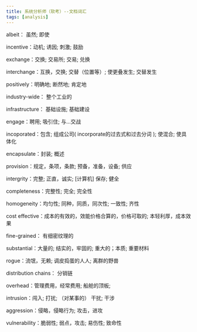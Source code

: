 ```yaml
---
title: 系统分析师（软考）--文档词汇
tags: [analysis]
---
```


albeit： 虽然; 即使

incentive：动机; 诱因; 刺激; 鼓励

exchange：交换; 交易所; 交易; 兑换

interchange：互换，交换; 交替（位置等）; 使更叠发生; 交替发生

positively：明确地; 断然地; 肯定地

industry-wide： 整个工业的

infrastructure： 基础设施; 基础建设

engage：聘用; 吸引住; 与…交战

incoporated：包含; 组成公司( incorporate的过去式和过去分词 ); 使混合; 使具体化

encapsulate：封装; 概述

provision：规定，条项，条款; 预备，准备，设备; 供应

intergrity：完整; 正直，诚实; [计算机] 保存; 健全

completeness：完整性; 完全; 完全性

homogeneity：均匀性; 同种，同质，同次性; 一致性; 齐性

cost effective：成本的有效的，效能价格合算的，价格可取的; 本轻利厚，成本效果

fine-grained： 有细密纹理的

substantial：大量的; 结实的，牢固的; 重大的；本质; 重要材料

rogue：流氓，无赖; 调皮捣蛋的人人; 离群的野兽

distribution chains： 分销链

overhead：管理费用，经常费用; 船舱的顶板;

intrusion：闯入; 打扰; （对某事的） 干扰; 干涉

aggression：侵略，侵略行为; 攻击，进攻

vulnerability：脆弱性; 弱点，攻击; 易伤性; 致命性